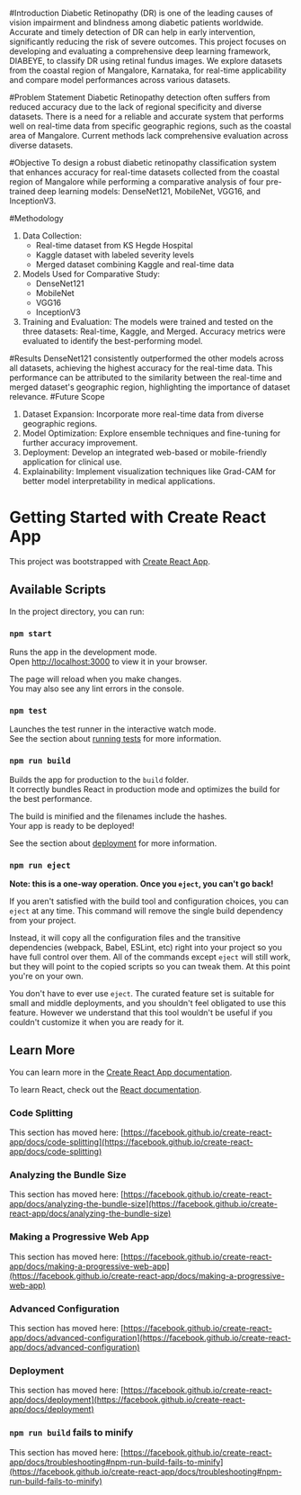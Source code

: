 #Introduction
Diabetic Retinopathy (DR) is one of the leading causes of vision impairment and blindness among diabetic patients worldwide. 
Accurate and timely detection of DR can help in early intervention, significantly reducing the risk of severe outcomes. 
This project focuses on developing and evaluating a comprehensive deep learning framework, DIABEYE, to classify DR using retinal fundus images. We explore datasets from the coastal region of Mangalore, Karnataka, for real-time applicability and compare model performances across various datasets.

#Problem Statement
Diabetic Retinopathy detection often suffers from reduced accuracy due to the lack of regional specificity and diverse datasets.
There is a need for a reliable and accurate system that performs well on real-time data from specific geographic regions, such as the coastal area of Mangalore. Current methods lack comprehensive evaluation across diverse datasets.

#Objective
To design a robust diabetic retinopathy classification system that enhances accuracy for real-time datasets collected from the coastal region of Mangalore while performing a comparative analysis of four pre-trained deep learning models:
DenseNet121, MobileNet, VGG16, and InceptionV3.

#Methodology
1) Data Collection:
   - Real-time dataset from KS Hegde Hospital
   - Kaggle dataset with labeled severity levels
   - Merged dataset combining Kaggle and real-time data
2) Models Used for Comparative Study:
   - DenseNet121
   - MobileNet
   - VGG16
   - InceptionV3
3) Training and Evaluation:
The models were trained and tested on the three datasets: Real-time, Kaggle, and Merged.
Accuracy metrics were evaluated to identify the best-performing model.

#Results
DenseNet121 consistently outperformed the other models across all datasets, achieving the highest accuracy for the real-time data. This performance can be attributed to the similarity between the real-time and merged dataset's geographic region, highlighting the importance of dataset relevance.
#Future Scope
1. Dataset Expansion: Incorporate more real-time data from diverse geographic regions.
2. Model Optimization: Explore ensemble techniques and fine-tuning for further accuracy improvement.
3. Deployment: Develop an integrated web-based or mobile-friendly application for clinical use.
4. Explainability: Implement visualization techniques like Grad-CAM for better model interpretability in medical applications.



# Getting Started with Create React App

This project was bootstrapped with [Create React App](https://github.com/facebook/create-react-app).

## Available Scripts

In the project directory, you can run:

### `npm start`

Runs the app in the development mode.\
Open [http://localhost:3000](http://localhost:3000) to view it in your browser.

The page will reload when you make changes.\
You may also see any lint errors in the console.

### `npm test`

Launches the test runner in the interactive watch mode.\
See the section about [running tests](https://facebook.github.io/create-react-app/docs/running-tests) for more information.

### `npm run build`

Builds the app for production to the `build` folder.\
It correctly bundles React in production mode and optimizes the build for the best performance.

The build is minified and the filenames include the hashes.\
Your app is ready to be deployed!

See the section about [deployment](https://facebook.github.io/create-react-app/docs/deployment) for more information.

### `npm run eject`

**Note: this is a one-way operation. Once you `eject`, you can't go back!**

If you aren't satisfied with the build tool and configuration choices, you can `eject` at any time. This command will remove the single build dependency from your project.

Instead, it will copy all the configuration files and the transitive dependencies (webpack, Babel, ESLint, etc) right into your project so you have full control over them. All of the commands except `eject` will still work, but they will point to the copied scripts so you can tweak them. At this point you're on your own.

You don't have to ever use `eject`. The curated feature set is suitable for small and middle deployments, and you shouldn't feel obligated to use this feature. However we understand that this tool wouldn't be useful if you couldn't customize it when you are ready for it.

## Learn More

You can learn more in the [Create React App documentation](https://facebook.github.io/create-react-app/docs/getting-started).

To learn React, check out the [React documentation](https://reactjs.org/).

### Code Splitting

This section has moved here: [https://facebook.github.io/create-react-app/docs/code-splitting](https://facebook.github.io/create-react-app/docs/code-splitting)

### Analyzing the Bundle Size

This section has moved here: [https://facebook.github.io/create-react-app/docs/analyzing-the-bundle-size](https://facebook.github.io/create-react-app/docs/analyzing-the-bundle-size)

### Making a Progressive Web App

This section has moved here: [https://facebook.github.io/create-react-app/docs/making-a-progressive-web-app](https://facebook.github.io/create-react-app/docs/making-a-progressive-web-app)

### Advanced Configuration

This section has moved here: [https://facebook.github.io/create-react-app/docs/advanced-configuration](https://facebook.github.io/create-react-app/docs/advanced-configuration)

### Deployment

This section has moved here: [https://facebook.github.io/create-react-app/docs/deployment](https://facebook.github.io/create-react-app/docs/deployment)

### `npm run build` fails to minify

This section has moved here: [https://facebook.github.io/create-react-app/docs/troubleshooting#npm-run-build-fails-to-minify](https://facebook.github.io/create-react-app/docs/troubleshooting#npm-run-build-fails-to-minify)

